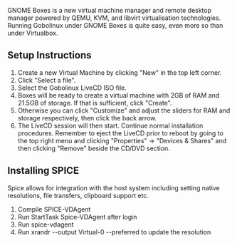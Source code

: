 GNOME Boxes is a new virtual machine manager and remote desktop manager powered by QEMU, KVM, and libvirt virtualisation technologies. Running Gobolinux under GNOME Boxes is quite easy, even more so than under Virtualbox.

## Setup Instructions
1. Create a new Virtual Machine by clicking "New" in the top left corner.
2. Click "Select a file".
3. Select the Gobolinux LiveCD ISO file. 
4. Boxes will be ready to create a virtual machine with 2GB of RAM and 21.5GB of storage. If that is sufficient, click "Create".
5. Otherwise you can click "Customize" and adjust the sliders for RAM and storage respectively, then click the back arrow. 
6. The LiveCD session will then start. Continue normal installation procedures. Remember to eject the LiveCD prior to reboot by going to the top right menu and clicking "Properties" -> "Devices & Shares" and then clicking "Remove" beside the CD/DVD section. 

## Installing SPICE
Spice allows for integration with the host system including setting native resolutions, file transfers, clipboard support etc. 

1. Compile SPICE-VDAgent
2. Run StartTask Spice-VDAgent after login
3. Run spice-vdagent
3. Run xrandr --output Virtual-0 --preferred to update the resolution
